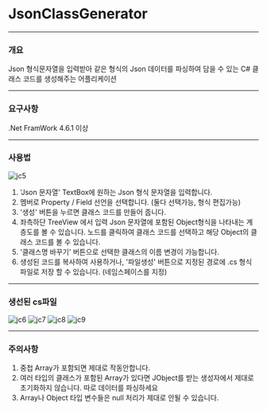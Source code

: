 # JsonClassGenerator

***
### 개요

Json 형식문자열을 입력받아 같은 형식의 Json 데이터를 파싱하여 담을 수 있는 C# 클래스 코드를 생성해주는 어플리케이션

***
### 요구사항  
.Net FramWork 4.6.1 이상

***
### 사용법
![jc5](https://user-images.githubusercontent.com/34447880/40582420-31902f44-61b1-11e8-96ea-0f8f7286bff0.PNG)
1. 'Json 문자열' TextBox에 원하는 Json 형식 문자열을 입력합니다.
2. 멤버로 Property / Field 선언을 선택합니다. (둘다 선택가능, 형식 편집가능)
3. '생성' 버튼을 누르면 클래스 코드를 만들어 줍니다. 
4. 좌측하단 TreeView 에서 입력 Json 문자열에 포함된 Object형식을 나타내는 계층도를 볼 수 있습니다.
   노드를 클릭하여 클래스 코드를 선택하고 해당 Object의 클래스 코드를 볼 수 있습니다.
5. '클래스명 바꾸기' 버튼으로 선택한 클래스의 이름 변경이 가능합니다.
6. 생성된 코드를 복사하여 사용하거나, '파일생성' 버튼으로 지정된 경로에 .cs 형식 파일로 저장 할 수 있습니다. (네임스페이스를 지정)

***
### 생선된 cs파일 

![jc6](https://user-images.githubusercontent.com/34447880/40582426-a7cfc642-61b1-11e8-82ee-75b48105582e.PNG)
![jc7](https://user-images.githubusercontent.com/34447880/40582427-a7fadbf2-61b1-11e8-8b11-65f18510b468.PNG)
![jc8](https://user-images.githubusercontent.com/34447880/40582418-3130632a-61b1-11e8-96e6-fbc401755c11.PNG)
![jc9](https://user-images.githubusercontent.com/34447880/40582419-3160a3b4-61b1-11e8-9dc7-b7866739ddcb.PNG)

***
### 주의사항
1. 중첩 Array가 포함되면 제대로 작동안합니다.  
2. 여러 타입의 클래스가 포함된 Array가 있다면  JObject를 받는 생성자에서 제대로 초기화하지 않습니다. 따로 데이터를 파싱하세요  
4. Array나 Object 타입 변수들은 null 처리가 제대로 안될 수 있습니다.  
